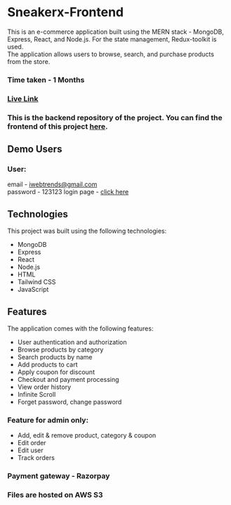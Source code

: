 # Sneakerx-Frontend

This is an e-commerce application built using the MERN stack - MongoDB, Express, React, and Node.js. For the state management, Redux-toolkit is used.<br>The application allows users to browse, search, and purchase products from the store.

### Time taken - 1 Months

### [Live Link](https://sneakerx-karan.netlify.app)

### This is the backend repository of the project. You can find the frontend of this project [here](https://github.com/karanch577/Sneakerx-backend).

## Demo Users

### User: 
email - iwebtrends@gmail.com <br>
password - 123123
login page - [click here](https://sneakerx-karan.netlify.app/login)

## Technologies
This project was built using the following technologies:

- MongoDB
- Express
- React
- Node.js
- HTML
- Tailwind CSS
- JavaScript

## Features
The application comes with the following features:

- User authentication and authorization
- Browse products by category
- Search products by name
- Add products to cart
- Apply coupon for discount
- Checkout and payment processing
- View order history
- Infinite Scroll
- Forget password, change password

### Feature for admin only: 
- Add, edit & remove product, category & coupon
- Edit order
- Edit user
- Track orders

### Payment gateway - Razorpay
### Files are hosted on AWS S3